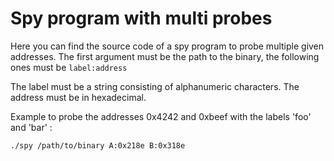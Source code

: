 # Spy program with multi probes
Here you can find the source code of a spy program to probe multiple given addresses.
The first argument must be the path to the binary, the following ones must be `label:address`

The label must be a string consisting of alphanumeric characters. The address must be in hexadecimal.

Example to probe the addresses 0x4242 and 0xbeef with the labels 'foo' and 'bar' :
```
./spy /path/to/binary A:0x218e B:0x318e
```
